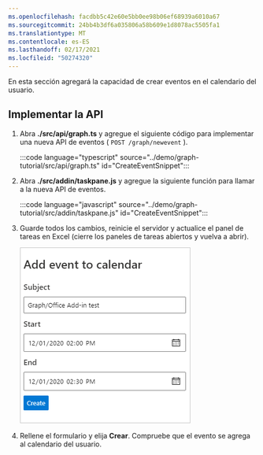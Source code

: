```yaml
---
ms.openlocfilehash: facdbb5c42e60e5bb0ee98b06ef68939a6010a67
ms.sourcegitcommit: 24bb4b3df6a035806a58b609e1d8078ac5505fa1
ms.translationtype: MT
ms.contentlocale: es-ES
ms.lasthandoff: 02/17/2021
ms.locfileid: "50274320"
---
```

<!-- markdownlint-disable MD002 MD041 -->

En esta sección agregará la capacidad de crear eventos en el calendario del usuario.

## <a name="implement-the-api"></a>Implementar la API

1. Abra **./src/api/graph.ts** y agregue el siguiente código para implementar una nueva API de eventos ( `POST /graph/newevent` ).

    :::code language="typescript" source="../demo/graph-tutorial/src/api/graph.ts" id="CreateEventSnippet":::

1. Abra **./src/addin/taskpane.js** y agregue la siguiente función para llamar a la nueva API de eventos.

    :::code language="javascript" source="../demo/graph-tutorial/src/addin/taskpane.js" id="CreateEventSnippet":::

1. Guarde todos los cambios, reinicie el servidor y actualice el panel de tareas en Excel (cierre los paneles de tareas abiertos y vuelva a abrir).

    ![Captura de pantalla del formulario de creación de eventos](images/create-event-ui.png)

1. Rellene el formulario y elija **Crear**. Compruebe que el evento se agrega al calendario del usuario.
